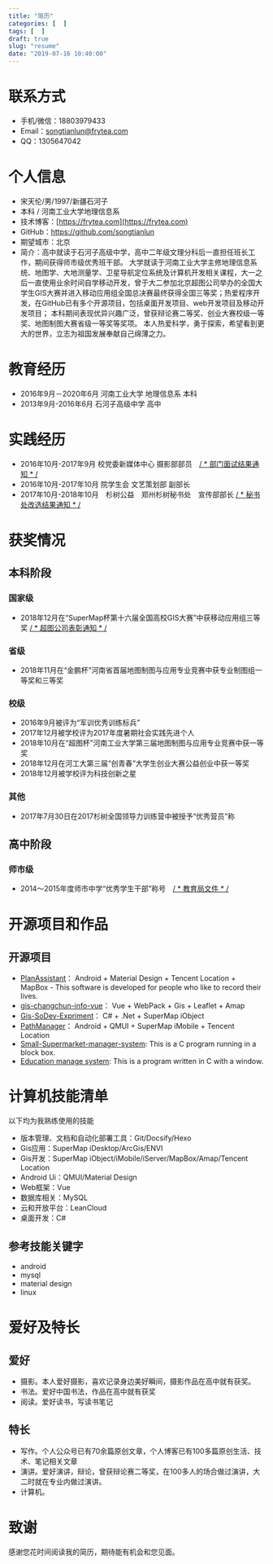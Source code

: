 ```yaml
---
title: "简历"
categories: [  ]
tags: [  ]
draft: true
slug: "resume"
date: "2019-07-16 10:40:00"
---
```


# 联系方式

- 手机/微信：18803979433
- Email：songtianlun@frytea.com
- QQ：1305647042



# 个人信息

 - 宋天伦/男/1997/新疆石河子
 - 本科 / 河南工业大学地理信息系 
 - 技术博客：[https://frytea.com](https://frytea.com)
 - GitHub：https://github.com/songtianlun
 - 期望城市：北京
 - 简介：高中就读于石河子高级中学，高中二年级文理分科后一直担任班长工作，期间获得师市级优秀班干部。
大学就读于河南工业大学主修地理信息系统、地图学、大地测量学、卫星导航定位系统及计算机开发相关课程，大一之后一直使用业余时间自学移动开发，曾于大二参加北京超图公司举办的全国大学生GIS大赛并进入移动应用组全国总决赛最终获得全国三等奖；热爱程序开发，在GitHub已有多个开源项目，包括桌面开发项目、web开发项目及移动开发项目；
本科期间表现优异兴趣广泛，曾获辩论赛二等奖、创业大赛校级一等奖、地图制图大赛省级一等奖等奖项。
本人热爱科学，勇于探索，希望看到更大的世界，立志为祖国发展奉献自己绵薄之力。



# 教育经历

 - 2016年9月－2020年6月 河南工业大学 地理信息系 本科
 - 2013年9月-2016年6月 石河子高级中学 高中

# 实践经历

 - 2016年10月-2017年9月 校党委新媒体中心 摄影部部员　[/ * 部门面试结果通知 * /](http://q.dahe.cn/2016/09-20/107510987.html)
 - 2016年10月-2017年10月 院学生会 文艺策划部 副部长
 - 2017年10月-2018年10月　杉树公益　郑州杉树秘书处　宣传部部长 [/ * 秘书处改选结果通知 * /](https://mp.weixin.qq.com/s?src=3&timestamp=1559579787&ver=1&signature=ECtSuVnQ6s6FYjU7Jr171EVX2shMhj8UhL8f6ArEzuSGRalnGUUHDUVvuekjT-R0JvY3n2pwVIFX35gA-RjhKXToqSZqATlP1HbWusYSLpNw7-ZZwFvjl2kN0I24LIM3WHLs9iSPMs-gEUDy1lPfKEYpaxhXAiDay2WvLn12e*0=)

# 获奖情况

## 本科阶段

### 国家级
 - 2018年12月在“SuperMap杯第十六届全国高校GIS大赛”中获移动应用组三等奖 [/ * 超图公司表彰通知 * /](http://www.giscontest.com/cn/view-1000-84.aspx)

### 省级
 - 2018年11月在“金鹏杯”河南省首届地图制图与应用专业竞赛中获专业制图组一等奖和三等奖

### 校级
 - 2016年9月被评为“军训优秀训练标兵”
 - 2017年12月被学校评为2017年度暑期社会实践先进个人
 - 2018年10月在“超图杯”河南工业大学第三届地图制图与应用专业竞赛中获一等奖
 - 2018年12月在河工大第三届“创青春”大学生创业大赛公益创业中获一等奖
 - 2018年12月被学校评为科技创新之星

### 其他
 - 2017年7月30日在2017杉树全国领导力训练营中被授予“优秀营员”称

## 高中阶段

### 师市级

 - 2014～2015年度师市中学“优秀学生干部”称号　[/ * 教育局文件 * /](http://www.shze.com.cn/article/26027.html)

# 开源项目和作品

## 开源项目

 - [PlanAssistant](https://github.com/songtianlun/PlanAssistant)： Android + Material Design + Tencent Location + MapBox - This software is developed for people who like to record their lives.
 - [gis-changchun-info-vue](https://github.com/songtianlun/gis-changchun-info-vue)： Vue + WebPack + Gis + Leaflet + Amap
 - [Gis-SoDev-Expriment](https://github.com/songtianlun/gis-changchun-info-vue)： C# + .Net + SuperMap iObject
 - [PathManager](https://github.com/songtianlun/PathManager)： Android + QMUI + SuperMap iMobile + Tencent Location
 - [Small-Supermarket-manager-system](https://github.com/songtianlun/Small-Supermarket-manager-system): This is a C program running in a block box.
 - [Education manage system](https://github.com/songtianlun/Education-manage-system): This is a program written in C with a window.

# 计算机技能清单

以下均为我熟练使用的技能

- 版本管理、文档和自动化部署工具：Git/Docsify/Hexo
- Gis应用：SuperMap iDesktop/ArcGis/ENVI
- Gis开发：SuperMap iObject/iMobile/iServer/MapBox/Amap/Tencent Location
- Android Ui：QMUI/Material Design
- Web框架：Vue
- 数据库相关：MySQL
- 云和开放平台：LeanCloud
- 桌面开发：C#

## 参考技能关键字

- android
- mysql
- material design
- linux


# 爱好及特长

## 爱好
 - 摄影。本人爱好摄影，喜欢记录身边美好瞬间，摄影作品在高中就有获奖。
 - 书法。爱好中国书法，作品在高中就有获奖
 - 阅读。爱好读书，写读书笔记

## 特长

 - 写作。个人公众号已有70余篇原创文章，个人博客已有100多篇原创生活、技术、笔记相关文章
 - 演讲。爱好演讲，辩论，曾获辩论赛二等奖，在100多人的场合做过演讲，大二时就在专业内做过演讲。
 - 计算机。



# 致谢
感谢您花时间阅读我的简历，期待能有机会和您见面。